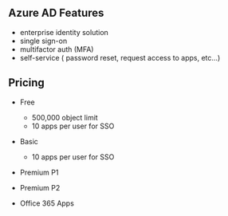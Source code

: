 ## Azure AD Features

* enterprise identity solution
* single sign-on
* multifactor auth (MFA)
* self-service ( password reset, request access to apps, etc...)


## Pricing

* Free
    * 500,000 object limit
    * 10 apps per user for SSO

* Basic
    * 10 apps per user for SSO

* Premium P1
* Premium P2
* Office 365 Apps